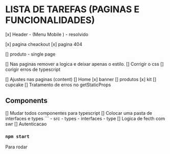 # LISTA DE TAREFAS (PAGINAS E FUNCIONALIDADES)


[x] Header - (Menu Mobile ) - resolvido

[x] pagina cheackout
[x] pagina 404

[] produto - single page

[] Nas paginas remover a logica e deixar apenas o estilo.
[] Corrigir o css 
[] corigir erros de typescript

[] Ajustes nas paginas (content)
    [] Home
        [x] banner
        [] produtos
        [x] kit
        [] cupcake
    [] Tratamento de erros no getStaticProps



    
## Components 
[] Mudar todos componentes para typescript
[] Colocar uma pasta de interfaces e types
    ``` - src
           - types
             - interfaces
             - type
 [] Logica de fecth com swr
 [] Autenticacao

### `npm start`
Para rodar

